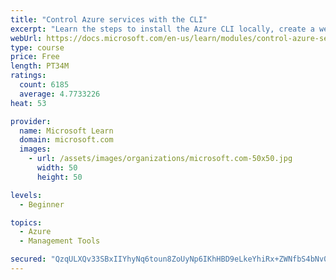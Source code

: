 ```yaml
---
title: "Control Azure services with the CLI"
excerpt: "Learn the steps to install the Azure CLI locally, create a website, and manage Azure resources using the CLI."
webUrl: https://docs.microsoft.com/en-us/learn/modules/control-azure-services-with-cli/
type: course
price: Free
length: PT34M
ratings:
  count: 6185
  average: 4.7733226
heat: 53

provider:
  name: Microsoft Learn
  domain: microsoft.com
  images:
    - url: /assets/images/organizations/microsoft.com-50x50.jpg
      width: 50
      height: 50

levels:
  - Beginner

topics:
  - Azure
  - Management Tools

secured: "QzqULXQv33SBxIIYhyNq6toun8ZoUyNp6IKhHBD9eLkeYhiRx+ZWNfbS4bNv0TD7dV2CKti8ZtJcFKtr2jdd1Xd5stSbZGVyKVJ3fHyBCRbnUH4q9sdDbxqewSQGLoFJ/899wwZ6tPH8tx5tPY7xD11LiBjH32rglT1rTx/7SL5goJRmmhkM/uNMIV6nLvOZ1cQR5ezH0t2FM04HoBIQh6gvvPCbxzfrXI4PuutNO1J+Ima2ncarukxO+FzmWxk9TZ2Z1eVYMjMLzkmXXZj5BAqCggU6ywGL//Psw2GyzguWCoppayKQ/wdHvJ2dYzru/u557TXYNNnTYLaz7iuTdls52Z8ROWXRc6yuF+47K6EFU/Ka5qjYtnN92YA5PCAzjFjPiunrb2UlbawOyTVc6QbOmnaYxarJcguXxdohn58=;9R9yONYP0qi/XmNquQzQ1Q=="
---
```


